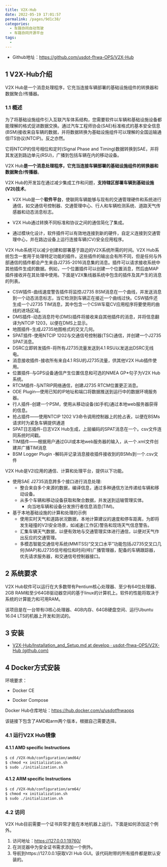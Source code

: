 ```yaml
---
title: V2X-Hub
date: 2022-05-19 17:01:57
permalink: /pages/9d1c38/
categories:
  - 车路协同自动驾驶
  - 车路协同开源平台
tags:
  - 
---
```



- Github地址：https://github.com/usdot-fhwa-OPS/V2X-Hub

## 1 V2X-Hub介绍

V2X Hub是一个消息处理程序，它充当连接车辆部署的基础设施组件的转换器和数据聚合/传播器。

### 1.1 概述

为了将基础设施组件引入互联汽车体系结构，您需要软件以车辆和基础设施设备都能理解的格式促进数据交换。通过汽车工程师协会(SAE)标准格式的基本安全信息(BSM)接收来自车辆的数据，并将数据转换为基础设施组件可以理解的全国运输通信ITS协议(NTCIP)。反之亦然。

它将NTCIP的信号相位和定时(Signal Phase and Timing)数据转换到SAE，并将其发送到路边单元(RSU)，广播到包括车辆在内的移动设备。

V2X Hub**是一个消息处理程序，它充当连接车辆部署的基础设施组件的转换器和数据聚合/传播器**。

V2X Hub的开发旨在通过减少集成工作和问题，**支持辖区部署车辆到基础设施(V2I)技术**。

- V2X Hub是一个**软件平台**，使联网车辆能够与现有的交通管理硬件和系统进行通信，如交通信号控制器、交通管理中心、行人和车辆检测系统、道路天气传感器和动态消息标志。

- V2X Hub通过转换不同标准和协议之间的通信简化了集成。
- 通过模块化设计，软件插件可以有效地连接到新的硬件，自定义连接到交通管理中心，并在路边设备上运行连接车辆(CV)安全应用程序。

V2X Hub系统可以减少创建和部署基于路边的V2X系统所需的时间。V2X Hub系统包含一套用于处理特定功能的插件。这些插件的输出会有所不同，但是任何与外部通信的插件都会产生来自J2735-2016消息集的消息。插件可以请求接收系统中其他插件生成的数据。例如，一个位置插件可以创建一个位置消息，然后由MAP插件接收并在其处理中使用。下面是V2X集线器系统中包含的插件及其产生的消息的列表。

- CSW插件-曲线速度警告插件将监控J2735 BSM消息在一个曲线，并发送消息到一个动态消息标志，当它检测到车辆正在接近一个曲线过快。CSW插件还生成一个J2735 TIM消息，其中包含一个CSW车载CV应用程序将要使用的曲线的进场区域。
- DMS插件-动态消息符号(DMS)插件将接收来自其他插件的消息，并将信息翻译为NTCIP 1203，以便在DMS上显示。
- 地图插件-生成J2735地图格式的交叉几何。
- SPAT插件-使用NTCIP 1202与交通信号控制器(TSC)通信，并创建一个J2735 SPAT消息。
- DSRC立即转发插件-将所有J2735流量发送到4.1 RSU以发送出DSRC无线电。
- 消息接收插件-接收所有来自4.1 RSU的J2735流量，供其他V2X Hub插件使用。
- 位置插件-与GPS设备通信产生位置信息和可选的NMEA GP*句子为V2X Hub系统。
- RTCM插件-与NTRIP网络通信，创建J2735 RTCM位置更正消息。
- ODE Plugin—使用已知的IP地址和端口将数据推送到运行中的数据环境服务器。
- 行人插件-创建一个PSM，使用从移动设备(如手机)通过本地web服务器获得的信息。
- 抢占插件——使用NTCIP 1202 V3命令调用控制器上的抢占表，以便在BSMs请求时为紧急车辆提供通道
- SPAT日志插件-日志V2X Hub生成，上层编码的SPAT消息在一个。csv文件连同系统时间戳。
- TIM插件——根据用户通过GUI或本地web服务器的输入，从一个.xml文件创建并广播TIM消息
- BSM Logger Plugin -解码并记录消息接收插件接收到的BSMs到一个.csv文件

V2X Hub是V2I应用的通信、计算和处理平台，提供以下功能。

- 使用SAE J2735消息跨多个接口进行消息处理:
  - 整合来自多个来源的数据，编译信息，通过多种通信方法传递给车辆和移动设备。
  - 从多个车辆和移动设备获取和聚合数据，并发送到运输管理实体。
    - 向当地车辆和设备分发旅行者信息消息(TIM)。
- 基于本地基础设施的计算和处理的示例
  - 使用实时天气和道路状况数据，本地计算建议的速度和停车距离，为即将发生碰撞的V2I安全场景，如减速(工作区)警告和现场天气信息警告。
  - 汇集车辆天气数据，以便有效地与交通管理实体进行通信，以便对天气作出反应的交通管理。
  - 多模态智能交通信号系统(MMITSS)“交叉口水平”功能包括J2735交叉口几何(MAP)和J2735信号相位和时间(啐)广播管理器，配备的车辆跟踪器，优先请求服务器，和交通信号控制器接口。

## 2 系统要求

V2X Hub软件可以运行在大多数带有Pentium核心处理器、至少有64位处理器、2GB RAM和至少64GB驱动器空间的基于linux的计算机上。软件的性能将取决于系统的计算能力和可用RAM。

该项目是在一台带有i3核心处理器、4GB内存、64GB硬盘空间、运行Ubuntu 16.04 LTS的机器上开发和测试的。

## 3 安装

- [V2X-Hub/Installation_and_Setup.md at develop · usdot-fhwa-OPS/V2X-Hub (github.com)](https://github.com/usdot-fhwa-OPS/V2X-Hub/blob/develop/docs/Installation_and_Setup.md)

## 4 Docker方式安装

环境要求：

- Docker CE

- Docker Compose

Docker Hub仓库地址：https://hub.docker.com/u/usdotfhwaops

该链接下包含了AMD和arm两个版本，根据自己需要选择。

### 4.1 运行V2X Hub镜像

#### 4.1.1 AMD specific Instructions

```bash
$ cd /V2X-Hub/configuration/amd64/
$ chmod +x initialization.sh
$ sudo ./initialization.sh
```

#### 4.1.2 ARM specific Instructions

```bash
$ cd /V2X-Hub/configuration/arm64/
$ chmod +x initialization.sh
$ sudo ./initialization.sh
```

### 4.2 访问

V2X Hub目前需要一个证书异常才能在本地机器上运行。下面是如何添加这个例外。

1. 访问地址：https://127.0.0.1:19760/
2. 在浏览器中为安全证书需求添加一个例外。
3. 导航到https://127.0.0.1获取V2I Hub GUI。该代码附带的所有插件都是默认安装的。